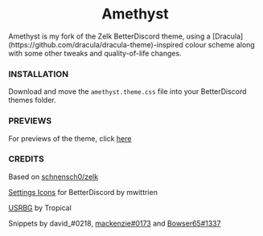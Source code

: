 <div align=center><h1>Amethyst</h1></div>
Amethyst is my fork of the Zelk BetterDiscord theme, using a [Dracula](https://github.com/dracula/dracula-theme)-inspired colour scheme along with some other tweaks and quality-of-life changes.

### INSTALLATION
Download and move the `amethyst.theme.css` file into your BetterDiscord themes folder.

### PREVIEWS
For previews of the theme, click [here](https://github.com/kiosion/Amethyst/tree/main/preview)

### CREDITS
Based on [schnensch0/zelk](https://github.com/schnensch0/zelk)

[Settings Icons](https://github.com/mwittrien/BetterDiscordAddons/blob/master/Themes/_res/SettingsIcons.css) for BetterDiscord by mwittrien

[USRBG](https://github.com/Discord-Custom-Covers/usrbg) by Tropical

Snippets by david_#0218, [mackenzie#0173](https://github.com/spinfish) and [Bowser65#1337](https://github.com/cyyynthia)
